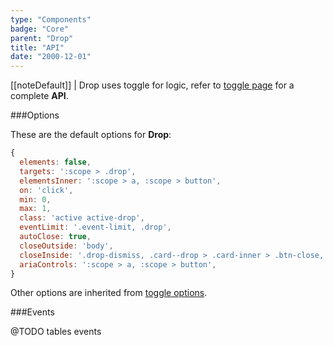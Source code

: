 ```yaml
---
type: "Components"
badge: "Core"
parent: "Drop"
title: "API"
date: "2000-12-01"
---
```


[[noteDefault]]
| Drop uses toggle for logic, refer to [toggle page](/components/toggle/api) for a complete **API**.

###Options

These are the default options for **Drop**:

```js
{
  elements: false,
  targets: ':scope > .drop',
  elementsInner: ':scope > a, :scope > button',
  on: 'click',
  min: 0,
  max: 1,
  class: 'active active-drop',
  eventLimit: '.event-limit, .drop',
  autoClose: true,
  closeOutside: 'body',
  closeInside: '.drop-dismiss, .card--drop > .card-inner > .btn-close, :scope > .backdrop',
  ariaControls: ':scope > a, :scope > button',
}
```

Other options are inherited from [toggle options](/components/toggle/api#options).

###Events

@TODO tables events

